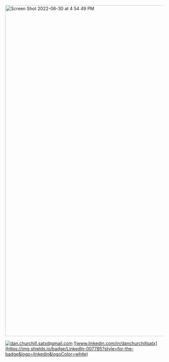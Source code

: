 <img width="1049" alt="Screen Shot 2022-06-30 at 4 54 49 PM" src="https://user-images.githubusercontent.com/106097246/176785513-9b655c74-c351-481c-9426-d19dff2ae9e7.png">


<a href="mailto:dan.churchill.satx@gmail.com">![dan.churchill.satx@gmail.com](https://img.shields.io/badge/Gmail-D14836?style=for-the-badge&logo=gmail&logoColor=white)</a>
<a href="https://www.linkedin.com/in/danchurchillsatx">![www.linkedin.com/in/danchurchillsatx](https://img.shields.io/badge/LinkedIn-0077B5?style=for-the-badge&logo=linkedin&logoColor=white)</a>
